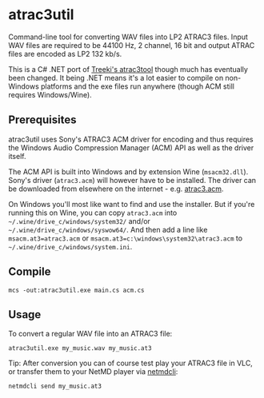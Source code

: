# atrac3util

Command-line tool for converting WAV files into LP2 ATRAC3 files.
Input WAV files are required to be 44100 Hz, 2 channel, 16 bit and output
ATRAC files are encoded as LP2 132 kb/s.

This is a C# .NET port of [Treeki's atrac3tool](https://github.com/Treeki/atrac3tool/)
though much has eventually been changed.
It being .NET means it's a lot easier to compile on non-Windows platforms and
the exe files run anywhere (though ACM still requires Windows/Wine).

## Prerequisites

atrac3util uses Sony's ATRAC3 ACM driver for encoding and thus requires the
Windows Audio Compression Manager (ACM) API as well as the driver itself.

The ACM API is built into Windows and by extension Wine (`msacm32.dll`).
Sony's driver (`atrac3.acm`) will however have to be installed.
The driver can be downloaded from elsewhere on the internet - e.g.
[atrac3.acm](https://samples.ffmpeg.org/A-codecs/ATRAC3/atrac3.acm).

On Windows you'll most like want to find and use the installer.
But if you're running this on Wine, you can copy `atrac3.acm` into
`~/.wine/drive_c/windows/system32/` and/or `~/.wine/drive_c/windows/syswow64/`.
And then add a line like `msacm.at3=atrac3.acm` or
`msacm.at3=c:\windows\system32\atrac3.acm` to
`~/.wine/drive_c/windows/system.ini`.

## Compile

```
mcs -out:atrac3util.exe main.cs acm.cs
```

## Usage

To convert a regular WAV file into an ATRAC3 file:

```
atrac3util.exe my_music.wav my_music.at3
```

Tip: After conversion you can of course test play your ATRAC3 file in VLC, or
transfer them to your NetMD player via
[netmdcli](https://github.com/glaubitz/linux-minidisc):

```
netmdcli send my_music.at3
```
